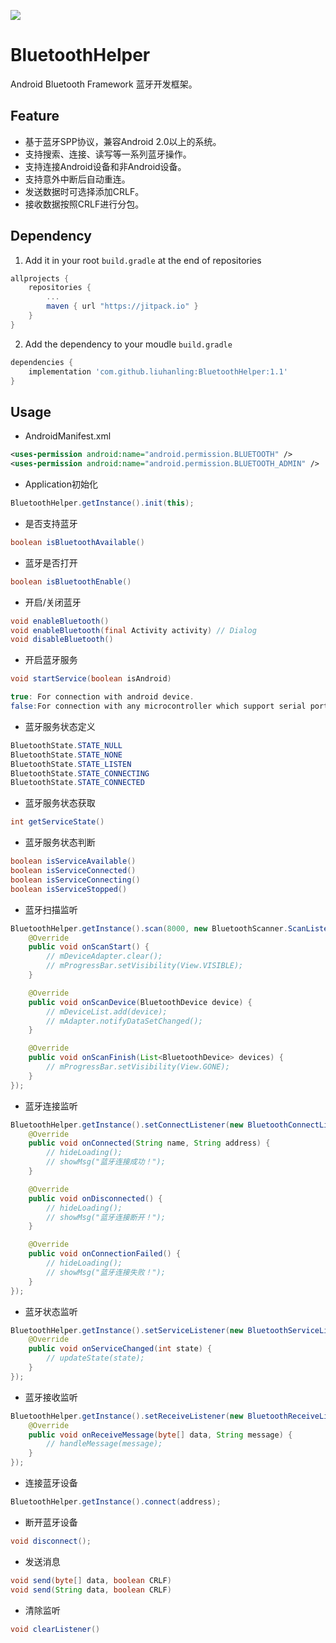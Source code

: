 [![](https://jitpack.io/v/liuhanling/BluetoothHelper.svg)](https://jitpack.io/#liuhanling/BluetoothHelper)
# BluetoothHelper
Android Bluetooth Framework 蓝牙开发框架。

Feature
--------------
- 基于蓝牙SPP协议，兼容Android 2.0以上的系统。
- 支持搜索、连接、读写等一系列蓝牙操作。
- 支持连接Android设备和非Android设备。
- 支持意外中断后自动重连。
- 发送数据时可选择添加CRLF。
- 接收数据按照CRLF进行分包。

Dependency
--------------

1. Add it in your root `build.gradle` at the end of repositories

```gradle
allprojects {
    repositories {
        ...
        maven { url "https://jitpack.io" }
    }
}
```

2. Add the dependency to your moudle `build.gradle`

```gradle
dependencies {
    implementation 'com.github.liuhanling:BluetoothHelper:1.1'
}
```

Usage
--------------

- AndroidManifest.xml
```xml
<uses-permission android:name="android.permission.BLUETOOTH" />
<uses-permission android:name="android.permission.BLUETOOTH_ADMIN" />
```

- Application初始化
```java
BluetoothHelper.getInstance().init(this);
```

- 是否支持蓝牙
```java
boolean isBluetoothAvailable()
```

- 蓝牙是否打开
```java
boolean isBluetoothEnable()
```

- 开启/关闭蓝牙
```java
void enableBluetooth()
void enableBluetooth(final Activity activity) // Dialog
void disableBluetooth()
```

- 开启蓝牙服务
```java
void startService(boolean isAndroid)

true: For connection with android device.
false:For connection with any microcontroller which support serial port profile module.
```

- 蓝牙服务状态定义
```java
BluetoothState.STATE_NULL
BluetoothState.STATE_NONE
BluetoothState.STATE_LISTEN
BluetoothState.STATE_CONNECTING
BluetoothState.STATE_CONNECTED
```
- 蓝牙服务状态获取
```java
int getServiceState()
```

- 蓝牙服务状态判断
```java
boolean isServiceAvailable()
boolean isServiceConnected()
boolean isServiceConnecting()
boolean isServiceStopped()
```

- 蓝牙扫描监听
```java
BluetoothHelper.getInstance().scan(8000, new BluetoothScanner.ScanListener() {
    @Override
    public void onScanStart() {
        // mDeviceAdapter.clear();
        // mProgressBar.setVisibility(View.VISIBLE);
    }

    @Override
    public void onScanDevice(BluetoothDevice device) {
        // mDeviceList.add(device);
        // mAdapter.notifyDataSetChanged();
    }

    @Override
    public void onScanFinish(List<BluetoothDevice> devices) {
        // mProgressBar.setVisibility(View.GONE);
    }
});
```

- 蓝牙连接监听
```java
BluetoothHelper.getInstance().setConnectListener(new BluetoothConnectListener() {
    @Override
    public void onConnected(String name, String address) {
        // hideLoading();
        // showMsg("蓝牙连接成功！");
    }

    @Override
    public void onDisconnected() {
        // hideLoading();
        // showMsg("蓝牙连接断开！");
    }

    @Override
    public void onConnectionFailed() {
        // hideLoading();
        // showMsg("蓝牙连接失败！");
    }
});
```

- 蓝牙状态监听
```java
BluetoothHelper.getInstance().setServiceListener(new BluetoothServiceListener() {
    @Override
    public void onServiceChanged(int state) {
        // updateState(state);
    }
});
```

- 蓝牙接收监听
```java
BluetoothHelper.getInstance().setReceiveListener(new BluetoothReceiveListener() {
    @Override
    public void onReceiveMessage(byte[] data, String message) {
        // handleMessage(message);
    }
});
```

- 连接蓝牙设备
```java
BluetoothHelper.getInstance().connect(address);
```

- 断开蓝牙设备
```java
void disconnect();
```

- 发送消息
```java
void send(byte[] data, boolean CRLF)
void send(String data, boolean CRLF)
```

- 清除监听
```java
void clearListener()
```
